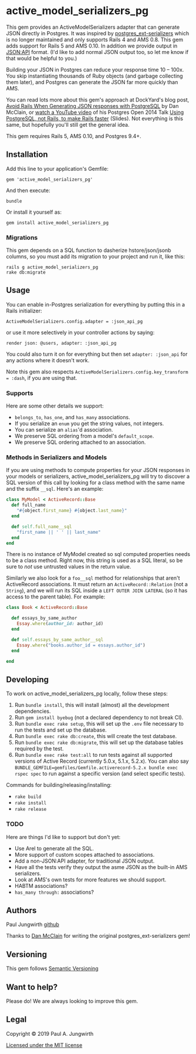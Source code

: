 # active\_model\_serializers\_pg

This gem provides an ActiveModelSerializers adapter that can generate JSON directly in Postgres.
It was inspired by [postgres\_ext-serializers](https://github.com/DavyJonesLocker/postgres_ext-serializers) which is no longer maintained and only supports Rails 4 and AMS 0.8.
This gem adds support for Rails 5 and AMS 0.10.
In addition we provide output in [JSON:API](https://jsonapi.org/) format.
(I'd like to add normal JSON output too, so let me know if that would be helpful to you.)

Building your JSON in Postgres can reduce your response time 10 &ndash; 100x.
You skip instantiating thousands of Ruby objects (and garbage collecting them later),
and Postgres can generate the JSON far more quickly than AMS.

You can read lots more about this gem's approach at DockYard's blog post,
[Avoid Rails When Generating JSON responses with PostgreSQL](https://dockyard.com/blog/2014/05/27/avoid-rails-when-generating-json-responses-with-postgresql) by Dan McClain,
or [watch a YouTube video](https://www.youtube.com/watch?v=tYTw3Jshrqo) of his Postgres Open 2014 Talk [Using PostgreSQL, not Rails, to make Rails faster](http://slides.com/danmcclain/postgresopen-2014) (Slides).
Not everything is this same, but hopefully you'll still get the general idea.

This gem requires Rails 5, AMS 0.10, and Postgres 9.4+.

## Installation

Add this line to your application's Gemfile:

    gem 'active_model_serializers_pg'

And then execute:

    bundle

Or install it yourself as:

    gem install active_model_serializers_pg

### Migrations

This gem depends on a SQL function to dasherize hstore/json/jsonb columns, so you must add its migration to your project and run it, like this:

    rails g active_model_serializers_pg
    rake db:migrate

## Usage

You can enable in-Postgres serialization for everything by putting this in a Rails initializer:

    ActiveModelSerializers.config.adapter = :json_api_pg

or use it more selectively in your controller actions by saying:

    render json: @users, adapter: :json_api_pg

You could also turn it on for everything but then set `adapter: :json_api` for any actions where it doesn't work.

Note this gem also respects `ActiveModelSerializers.config.key_transform = :dash`, if you are using that.

### Supports

Here are some other details we support:

- `belongs_to`, `has_one`, and `has_many` associations.
- If you serialize an `enum` you get the string values, not integers.
- You can serialize an `alias`'d association.
- We preserve SQL ordering from a model's `default_scope`.
- We preserve SQL ordering attached to an association.

### Methods in Serializers and Models

If you are using methods to compute properties for your JSON responses
in your models or serializers, active\_model\_serializers\_pg will try to
discover a SQL version of this call by looking for a class method with
the same name and the suffix `__sql`. Here's an example:

```ruby
class MyModel < ActiveRecord::Base
  def full_name
    "#{object.first_name} #{object.last_name}"
  end

  def self.full_name__sql
    "first_name || ' ' || last_name"
  end
end
```

There is no instance of MyModel created so sql computed properties needs to be
a class method. Right now, this string is used as a SQL literal, so be sure to
*not* use untrusted values in the return value.

Similarly we also look for a `foo__sql` method
for relationships that aren't ActiveRecord associations.
It must return an `ActiveRecord::Relation` (not a `String`),
and we will run its SQL inside a `LEFT OUTER JOIN LATERAL`
(so it has access to the parent table). For example:

```ruby
class Book < ActiveRecord::Base

  def essays_by_same_author
    Essay.where(author_id: author_id)
  end

  def self.essays_by_same_author__sql
    Essay.where("books.author_id = essays.author_id")
  end

end
```

## Developing

To work on active\_model\_serializers\_pg locally, follow these steps:

 1. Run `bundle install`, this will install (almost) all the development
    dependencies.
 2. Run `gem install byebug` (not a declared dependency to not break CI).
 3. Run `bundle exec rake setup`, this will set up the `.env` file necessary to run
    the tests and set up the database.
 4. Run `bundle exec rake db:create`, this will create the test database.
 5. Run `bundle exec rake db:migrate`, this will set up the database tables required
    by the test.
 6. Run `bundle exec rake test:all` to run tests against all supported versions of Active Record (currently 5.0.x, 5.1.x, 5.2.x).
    You can also say `BUNDLE_GEMFILE=gemfiles/Gemfile.activerecord-5.2.x bundle exec rspec spec` to run against a specific version (and select specific tests).

Commands for building/releasing/installing:

* `rake build`
* `rake install`
* `rake release`

### TODO

Here are things I'd like to support but don't yet:

- Use Arel to generate all the SQL.
- More support of custom scopes attached to associations.
- Add a non-JSON:API adapter, for traditional JSON output.
- Have all the tests verify they output the asme JSON as the built-in AMS serializers.
- Look at AMS's own tests for more features we should support.
- HABTM associations?
- `has_many through:` associations?

## Authors

Paul Jungwirth
[github](http://github.com/pjungwir)

Thanks to [Dan McClain](https://github.com/danmcclain) for writing the original postgres\_ext-serializers gem!

## Versioning ##

This gem follows [Semantic Versioning](http://semver.org)

## Want to help? ##

Please do! We are always looking to improve this gem.

## Legal ##

Copyright &copy; 2019 Paul A. Jungwirth

[Licensed under the MIT license](http://www.opensource.org/licenses/mit-license.php)
